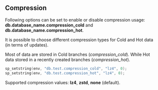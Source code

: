 
Compression
-----------

Following options can be set to enable or disable compression usage: **db.database_name.compression_cold**
and **db.database_name.compression_hot**.

It is possible to choose different compression types for Cold and Hot data (in terms of updates).

Most of data are stored in Cold branches (*compression_cold*).
While Hot data stored in a recently created branches (*compression\_hot*).

```C
sp_setstring(env, "db.test.compression_cold", "lz4", 0);
sp_setstring(env, "db.test.compression_hot", "lz4", 0);
```

Supported compression values: **lz4**, **zstd**, **none** (default).
